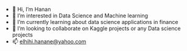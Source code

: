 - 👋 Hi, I’m Hanan
- 👀 I’m interested in Data Science and Machine learning
- 🌱 I’m currently learning about data science applications in finance
- 💞️ I’m looking to collaborate on Kaggle projects or any Data science projects
- 📫 elhihi.hanane@yahoo.com

<!---
swanhanan/swanhanan is a ✨ special ✨ repository because its `README.md` (this file) appears on your GitHub profile.
You can click the Preview link to take a look at your changes.
--->
